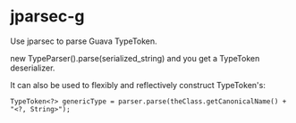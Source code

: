 jparsec-g
=========

Use jparsec to parse Guava TypeToken.

new TypeParser().parse(serialized_string) and you get a TypeToken deserializer.

It can also be used to flexibly and reflectively construct TypeToken's:

    TypeToken<?> genericType = parser.parse(theClass.getCanonicalName() + "<?, String>");
